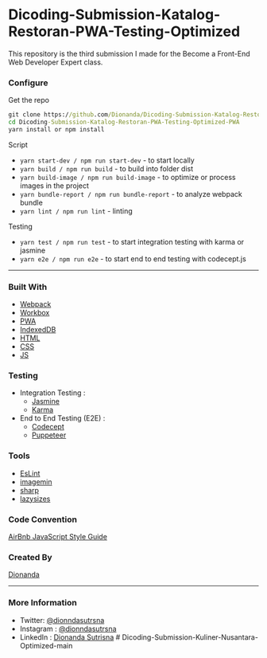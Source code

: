 # Dicoding-Submission-Katalog-Restoran-PWA-Testing-Optimized
This repository is the third submission I made for the Become a Front-End Web Developer Expert class.

### Configure

Get the repo

```cmd
git clone https://github.com/Dionanda/Dicoding-Submission-Katalog-Restoran-PWA-Testing-Optimized.git
cd Dicoding-Submission-Katalog-Restoran-PWA-Testing-Optimized-PWA
yarn install or npm install
```


Script

- `yarn start-dev / npm run start-dev` - to start locally
- `yarn build / npm run build` - to build into folder dist
- `yarn build-image / npm run build-image` - to optimize or process images in the project
- `yarn bundle-report / npm run bundle-report` - to analyze webpack bundle
- `yarn lint / npm run lint` - linting

Testing

- `yarn test / npm run test` - to start integration testing with karma or jasmine
- `yarn e2e / npm run e2e` - to start end to end testing with codecept.js

---

### Built With

- [Webpack](https://webpack.js.org/)
- [Workbox](https://developers.google.com/web/tools/workbox)
- [PWA](https://developers.google.com/web/progressive-web-apps)
- [IndexedDB](https://developers.google.com/web/ilt/pwa/working-with-indexeddb)
- [HTML](https://www.w3schools.com/html/)
- [CSS](https://www.w3schools.com/css/)
- [JS](https://www.javascript.com/)

### Testing

- Integration Testing :
  - [Jasmine](https://jasmine.github.io/)
  - [Karma](https://karma-runner.github.io)
- End to End Testing (E2E) :
  - [Codecept](https://codecept.io/)
  - [Puppeteer](https://codecept.io/helpers/Puppeteer/#seeinsource)

### Tools

- [EsLint](https://eslint.org/)
- [imagemin](https://github.com/imagemin/imagemin)
- [sharp](https://sharp.pixelplumbing.com/)
- [lazysizes](https://www.npmjs.com/package/lazysizes)

### Code Convention

[AirBnb JavaScript Style Guide](https://github.com/airbnb/javascript)

### Created By

[Dionanda](https://github.com/Dionanda)

---

### More Information

- Twitter: [@dionndasutrsna](https://twitter.com/dionndasutrsna)
- Instagram : [@dionndasutrsna](https://instagram.com/dionndasutrsna)
- LinkedIn : [Dionanda Sutrisna](https://id.linkedin.com/in/dionndasutrsna)
#   D i c o d i n g - S u b m i s s i o n - K u l i n e r - N u s a n t a r a - O p t i m i z e d - m a i n  
 
